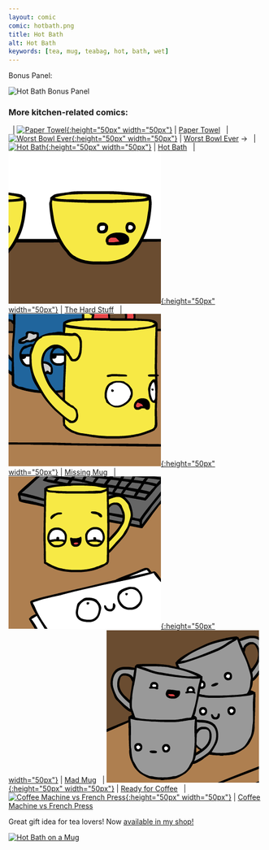 ```yaml
---
layout: comic
comic: hotbath.png
title: Hot Bath
alt: Hot Bath
keywords: [tea, mug, teabag, hot, bath, wet]
---
```




Bonus Panel:

![Hot Bath Bonus Panel](/images/hotbath_bonus.png)



### More kitchen-related comics:

&nbsp; | [![Paper Towel](/thumbs/papertowel.png){:height="50px" width="50px"}](https://lolnein.com/2017/04/25/papertowel/) | [Paper Towel](https://lolnein.com/2017/04/25/papertowel/)
&nbsp; | [![Worst Bowl Ever](/thumbs/worstbowlever.png){:height="50px" width="50px"}](https://lolnein.com/2018/08/02/worstbowlever/) | [Worst Bowl Ever](https://lolnein.com/2018/08/02/worstbowlever/)
&rarr; &nbsp; | [![Hot Bath](/thumbs/hotbath.png){:height="50px" width="50px"}](https://lolnein.com/2019/04/29/hotbath/) | [Hot Bath](https://lolnein.com/2019/04/29/hotbath/)
&nbsp; | [![The Hard Stuff](/thumbs/thehardstuff.png){:height="50px" width="50px"}](https://lolnein.com/2019/08/31/thehardstuff/) | [The Hard Stuff](https://lolnein.com/2019/08/31/thehardstuff/)
&nbsp; | [![Missing Mug](/thumbs/missingmug.png){:height="50px" width="50px"}](https://lolnein.com/2019/09/11/missingmug/) | [Missing Mug](https://lolnein.com/2019/09/11/missingmug/)
&nbsp; | [![Mad Mug](/thumbs/madmug.png){:height="50px" width="50px"}](https://lolnein.com/2019/11/11/madmug/) | [Mad Mug](https://lolnein.com/2019/11/11/madmug/)
&nbsp; | [![Ready for Coffee](/thumbs/readyforcoffee.png){:height="50px" width="50px"}](https://lolnein.com/2020/01/20/readyforcoffee/) | [Ready for Coffee](https://lolnein.com/2020/01/20/readyforcoffee/)
&nbsp; | [![Coffee Machine vs French Press](/thumbs/coffeemachinevsfrenchpress.png){:height="50px" width="50px"}](https://lolnein.com/2019/10/29/coffeemachinevsfrenchpress/) | [Coffee Machine vs French Press](https://lolnein.com/2019/10/29/coffeemachinevsfrenchpress/)


Great gift idea for tea lovers! Now [available in my shop!](https://lolnein.redbubble.com)

[![Hot Bath on a Mug](/images/hotbath_mug.png)](https://lolnein.redbubble.com)

